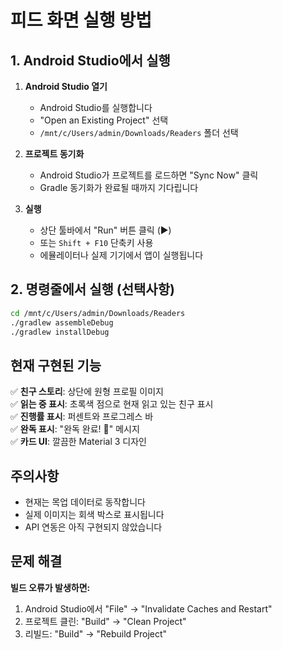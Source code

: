 # 피드 화면 실행 방법

## 1. Android Studio에서 실행

1. **Android Studio 열기**
   - Android Studio를 실행합니다
   - "Open an Existing Project" 선택
   - `/mnt/c/Users/admin/Downloads/Readers` 폴더 선택

2. **프로젝트 동기화**
   - Android Studio가 프로젝트를 로드하면 "Sync Now" 클릭
   - Gradle 동기화가 완료될 때까지 기다립니다

3. **실행**
   - 상단 툴바에서 "Run" 버튼 클릭 (▶️)
   - 또는 `Shift + F10` 단축키 사용
   - 에뮬레이터나 실제 기기에서 앱이 실행됩니다

## 2. 명령줄에서 실행 (선택사항)

```bash
cd /mnt/c/Users/admin/Downloads/Readers
./gradlew assembleDebug
./gradlew installDebug
```

## 현재 구현된 기능

✅ **친구 스토리**: 상단에 원형 프로필 이미지  
✅ **읽는 중 표시**: 초록색 점으로 현재 읽고 있는 친구 표시  
✅ **진행률 표시**: 퍼센트와 프로그레스 바  
✅ **완독 표시**: "완독 완료! 🎉" 메시지  
✅ **카드 UI**: 깔끔한 Material 3 디자인  

## 주의사항

- 현재는 목업 데이터로 동작합니다
- 실제 이미지는 회색 박스로 표시됩니다
- API 연동은 아직 구현되지 않았습니다

## 문제 해결

**빌드 오류가 발생하면:**
1. Android Studio에서 "File" → "Invalidate Caches and Restart"
2. 프로젝트 클린: "Build" → "Clean Project"
3. 리빌드: "Build" → "Rebuild Project"
